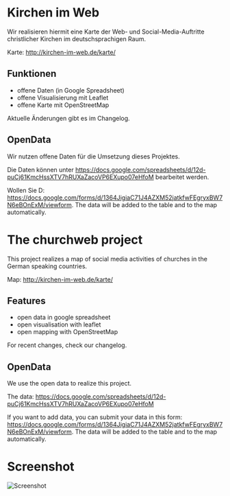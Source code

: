 ﻿# Kirchen im Web
Wir realisieren hiermit eine Karte der Web- und Social-Media-Auftritte christlicher Kirchen im deutschsprachigen Raum.

Karte: http://kirchen-im-web.de/karte/

## Funktionen
* offene Daten (in Google Spreadsheet)
* offene Visualisierung mit Leaflet
* offene Karte mit OpenStreetMap

Aktuelle Änderungen gibt es im Changelog.

## OpenData 
Wir nutzen offene Daten für die Umsetzung dieses Projektes.

Die Daten können unter https://docs.google.com/spreadsheets/d/12d-puCj61KmcHssXTV7hRUXaZacoVP6EXupo07eHfoM bearbeitet werden.

Wollen Sie D: https://docs.google.com/forms/d/1364JigiaC71J4AZXM52jatkfwFEgryxBW7N6eBOnExM/viewform. The data will be added to the table and to the map automatically.

# The churchweb project
This project realizes a map of social media activities of churches in the German speaking countries.

Map: http://kirchen-im-web.de/karte/

## Features
* open data in google spreadsheet
* open visualisation with leaflet
* open mapping with OpenStreetMap

For recent changes, check our changelog.

## OpenData 
We use the open data to realize this project.

The data: https://docs.google.com/spreadsheets/d/12d-puCj61KmcHssXTV7hRUXaZacoVP6EXupo07eHfoM

If you want to add data, you can submit your data in this form: https://docs.google.com/forms/d/1364JigiaC71J4AZXM52jatkfwFEgryxBW7N6eBOnExM/viewform. The data will be added to the table and to the map automatically.

Screenshot
=====================
![Screenshot](http://kirchen-im-web.de/screenshot-original.png)
